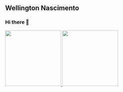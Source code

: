 ## Wellington Nascimento


### Hi there 👋

<div>
  <a href="https://github.com/wnsferreira">
  <img height="180em" src="https://github-readme-stats.vercel.app/api/top-langs/?wnsferreira&layout=compact&langs_count=7&theme=dracula"/>
  <img height="180em" src="https://github-readme-stats.vercel.app/api?wnsferreira&show_icons=true&theme=dracula&include_all_commits=true&count_private=true"/>
</div>
  
  
<!--
**wnsferreira/wnsferreira** is a ✨ _special_ ✨ repository because its `README.md` (this file) appears on your GitHub profile.

Here are some ideas to get you started:

- 🔭 I’m currently working on ...
- 🌱 I’m currently learning ...
- 👯 I’m looking to collaborate on ...
- 🤔 I’m looking for help with ...
- 💬 Ask me about ...
- 📫 How to reach me: ...
- 😄 Pronouns: ...
- ⚡ Fun fact: ...
-->
